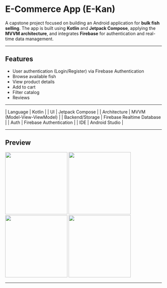 # E-Commerce App (E-Kan)

A capstone project focused on building an Android application for **bulk fish selling**. The app is built using **Kotlin** and **Jetpack Compose**, applying the **MVVM architecture**, and integrates **Firebase** for authentication and real-time data management.

---

## Features

- User authentication (Login/Register) via Firebase Authentication
- Browse available fish
- View product details
- Add to cart
- Filter catalog
- Reviews

---

| Language          | Kotlin                          |
| UI                | Jetpack Compose                 |
| Architecture      | MVVM (Model-View-ViewModel)     |
| Backend/Storage   | Firebase Realtime Database      |
| Auth              | Firebase Authentication         |
| IDE               | Android Studio                  |

---

## Preview

<p float="left">
  <img src="https://github.com/user-attachments/assets/4f7e85bd-770e-47bc-a3d7-d156926ab7b4" width="200"/>
  <img src="https://github.com/user-attachments/assets/d632f7fb-dca0-4030-94cc-b22cb8a53207" width="200"/>
  <img src="https://github.com/user-attachments/assets/dce47b63-b11f-47b5-b094-90f6c47cc599" width="200"/>
  <img src="https://github.com/user-attachments/assets/80888e47-05ac-485f-85e8-ef6eb76ace3f" width="200"/>
</p>

---
